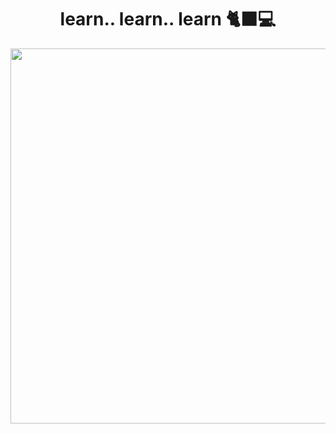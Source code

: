 <h1 align="center"> learn.. learn.. learn 🐈‍⬛💻</h1>
<div align="center">
<img src="https://i.giphy.com/media/unQ3IJU2RG7DO/giphy.webp" width="600">
</div>
